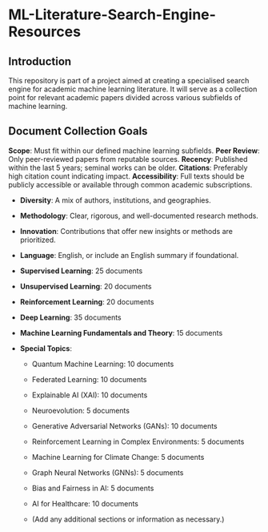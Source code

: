 # ML-Literature-Search-Engine-Resources

## Introduction
This repository is part of a project aimed at creating a specialised search engine for academic machine learning literature. It will serve as a collection point for relevant academic papers divided across various subfields of machine learning.

## Document Collection Goals

**Scope**: Must fit within our defined machine learning subfields.
 **Peer Review**: Only peer-reviewed papers from reputable sources.
 **Recency**: Published within the last 5 years; seminal works can be older.
 **Citations**: Preferably high citation count indicating impact.
 **Accessibility**: Full texts should be publicly accessible or available through common academic subscriptions.
- **Diversity**: A mix of authors, institutions, and geographies.
- **Methodology**: Clear, rigorous, and well-documented research methods.
- **Innovation**: Contributions that offer new insights or methods are prioritized.
- **Language**: English, or include an English summary if foundational.

- **Supervised Learning**: 25 documents
- **Unsupervised Learning**: 20 documents
- **Reinforcement Learning**: 20 documents
- **Deep Learning**: 35 documents
- **Machine Learning Fundamentals and Theory**: 15 documents
- **Special Topics**:
  - Quantum Machine Learning: 10 documents
  - Federated Learning: 10 documents
  - Explainable AI (XAI): 10 documents
  - Neuroevolution: 5 documents
  - Generative Adversarial Networks (GANs): 10 documents
  - Reinforcement Learning in Complex Environments: 5 documents
  - Machine Learning for Climate Change: 5 documents
  - Graph Neural Networks (GNNs): 5 documents
  - Bias and Fairness in AI: 5 documents
  - AI for Healthcare: 10 documents
 
  - (Add any additional sections or information as necessary.)
